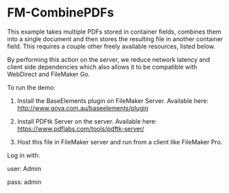 FM-CombinePDFs
===========
This example takes multiple PDFs stored in container fields, combines them into a single document and then stores the resulting file in another container field. This requires a couple other freely available resources, listed below. 

By performing this action on the server, we reduce network latency and client side dependencies which also allows it to be compatible with WebDirect and FileMaker Go.

To run the demo:

1. Install the BaseElements plugin on FileMaker Server. Available here: http://www.goya.com.au/baseelements/plugin

2. Install PDFtk Server on the server. Available here: https://www.pdflabs.com/tools/pdftk-server/

3. Host this file in FileMaker server and run from a client like FileMaker Pro. 

Log in with:

user: Admin

pass: admin


